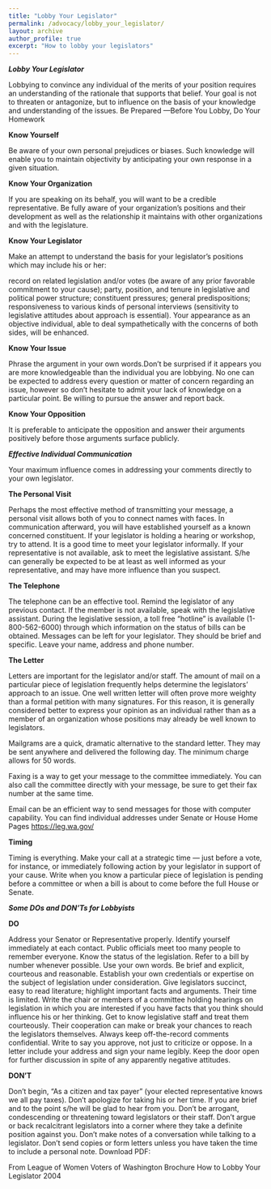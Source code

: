 ```yaml
---
title: "Lobby Your Legislator"
permalink: /advocacy/lobby_your_legislator/
layout: archive
author_profile: true
excerpt: "How to lobby your legislators"
---
```


***Lobby Your Legislator***

Lobbying to convince any individual of the merits of your position requires an understanding of the rationale that supports that belief.  Your goal is not to threaten or antagonize, but to influence on the basis of your knowledge and understanding of the issues.
Be Prepared —Before You Lobby, Do Your Homework

**Know Yourself**

Be aware of your own personal prejudices or biases.  Such knowledge will enable you to maintain objectivity by anticipating your own response in a given situation.

**Know Your Organization**

If  you are speaking on its behalf,  you will want to  be  a credible representative.  Be fully  aware of  your organization’s positions  and their  development as  well as the relationship it maintains with other organizations and with the legislature.

**Know Your Legislator**

Make an attempt to understand the basis for your legislator’s positions which may include his or her:

record on related legislation and/or  votes (be aware of any prior favorable  commitment to  your cause);
party, position, and tenure in legislative and political power structure;
constituent pressures;
general predispositions;
responsiveness to various kinds of personal interviews (sensitivity to legislative attitudes about approach is essential).
Your appearance as an objective individual, able to deal sympathetically with the concerns of both sides, will be enhanced.

**Know Your Issue**

Phrase the argument in your own words.Don’t be surprised if it appears you are more knowledgeable than the individual you are lobbying. No one can be expected to address every question or matter of concern regarding an issue, however so don’t hesitate to admit your lack of knowledge on a particular point. Be willing to pursue the answer and report back.

**Know Your Opposition**

It is preferable to anticipate the opposition and answer their arguments positively before those arguments surface publicly.

***Effective Individual Communication***

Your maximum influence comes in addressing your comments directly to your own legislator.

**The Personal Visit**

Perhaps the most effective method of transmitting your message, a personal visit allows both of you to connect names with faces. In communication afterward, you will have established yourself as a known concerned constituent. If your legislator is holding a hearing or workshop, try to attend. It is a good time to meet your legislator informally.
If your representative is not available, ask to meet the legislative assistant. S/he can generally be expected to be at least as well informed as your representative, and may have more influence than you suspect.

**The Telephone**

The telephone can be an effective tool. Remind the legislator of any previous contact. If the member is not available, speak with the legislative assistant.
During the legislative session, a toll free “hotline” is available (1-800-562-6000) through which information on the status of bills can be obtained. Messages can be left for your legislator. They should be brief and specific. Leave your name, address and phone number.

**The Letter**

Letters are important for the legislator and/or staff. The amount of mail on a particular piece of legislation frequently helps determine the legislators’ approach to an issue. One well written letter will often prove more weighty than a formal petition with many signatures. For this reason, it is generally considered better to express your opinion as an individual rather than as a member of an organization whose positions may already be well known to legislators.

Mailgrams are a quick, dramatic alternative to the standard letter. They may be sent anywhere and delivered the following day. The minimum charge allows for 50 words.

Faxing is a way to get your message to the committee immediately. You can also call the committee directly with your message, be sure to get their fax number at the same time.

Email can be an efficient way to send messages for those with computer capability. You can find individual addresses under Senate or House Home Pages https://leg.wa.gov/

**Timing**

Timing is everything. Make your call at a strategic time — just before a vote, for instance, or immediately following action by your legislator in support of your cause. Write when you know a particular piece of legislation is pending before a committee or when a bill is about to come before the full House or Senate.

***Some DOs and DON’Ts for Lobbyists***

**DO**

Address your Senator or Representative properly.
Identify yourself immediately at each contact. Public officials meet too many people to remember everyone.
Know the status of the legislation. Refer to a bill by number whenever possible.
Use your own words.
Be brief and explicit, courteous and reasonable.
Establish your own credentials or expertise on the subject of legislation under consideration.
Give legislators succinct, easy to read literature; highlight important facts and arguments. Their time is limited.
Write the chair or members of a committee holding hearings on legislation in which you are interested if you have facts that you think should influence his or her thinking.
Get to know legislative staff and treat them courteously. Their cooperation can make or break your chances to reach the legislators themselves.
Always keep off-the-record comments confidential.
Write to say you approve, not just to criticize or oppose.
In a letter include your address and sign your name legibly.
Keep the door open for further discussion in spite of any apparently negative attitudes.

**DON’T**

Don’t begin, “As a citizen and tax payer” (your elected representative knows we all pay taxes).
Don’t apologize for taking his or her time. If you are brief and to the point s/he will be glad to hear from you.
Don’t be arrogant, condescending or threatening toward legislators or their staff.
Don’t argue or back recalcitrant legislators into a corner where they take a definite position against you.
Don’t make notes of a conversation while talking to a legislator.
Don’t send copies or form letters unless you have taken the time to include a personal note.
Download PDF:

From League of Women Voters of Washington Brochure How to Lobby Your Legislator 2004
